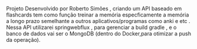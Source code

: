 Projeto Desenvolvido por Roberto Simões , criando um API baseado em flashcards tem como função treinar a memória especficamente a memória a longo prazo semelhante a outros aplicativos/programas como anki e etc .
Nessa API utilizarei springwebflux , para gerenciar a build gradle , e o banco de dados vai ser o MongoDB (dentro do Docker,para otimizar a push da operação).

